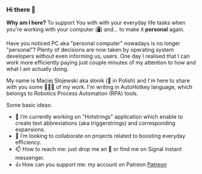 ### Hi there 👋
**Why am I here?** To support You with with your everyday life tasks when you're working with your computer (🖥) and... to make it  **personal** again.

Have you noticed PC aka "personal computer" nowadays is no longer "personal"? Plenty of decisions are now taken by operating system developers without even informing us, users.  One day I realised that I can work more efficiently paying just couple minutes of my attention to how and what I am actually doing.

My name is Maciej Słojewski aka słonik (🐘 in Polish) and I'm here to share with you some 🍇🍈🍉 of my work. I'm writing in AutoHotkey language, which belongs to Robotics Process Automation (RPA) tools.

Some basic ideas:

- 🔭 I’m currently working on "Hotstrings" application which enable to create text abbreviations (aka triggerstrings) and corresponding expansions.
- 👯 I’m looking to collaborate on projects related to boosting everyday efficiency.
- 📫 How to reach me: just drop me an 📧 or find me on Signal instant messenger.
- 👍 How can you support me: my account on Patreon [Patreon][]

[Patreon]: https://www.patreon.com/user?u=18185391 "mslonik@Patreon"
<!--
**mslonik/mslonik** is a ✨ _special_ ✨ repository because its `README.md` (this file) appears on your GitHub profile.

Here are some ideas to get you started:

- 🔭 I’m currently working on ...
- 🌱 I’m currently learning ...
- 👯 I’m looking to collaborate on ...
- 🤔 I’m looking for help with ...
- 💬 Ask me about ...
- 📫 How to reach me: ...
- 😄 Pronouns: ...
- ⚡ Fun fact: ...
-->
